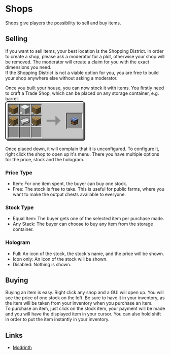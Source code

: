 # Shops
Shops give players the possibility to sell and buy items.

## Selling
If you want to sell items, your best location is the Shopping District. In order to create a shop, please ask a moderator for a plot, otherwise your shop will be removed. The moderator will create a claim for you with the exact dimensions you need.  
If the Shopping District is not a viable option for you, you are free to build your shop anywhere else without asking a moderator.

Once you built your house, you can now stock it with items. You firstly need to craft a Trade Shop, which can be placed on any storage container, e.g. barrel.  
![](./img/trade_block.png)

Once placed down, it will complain that it is unconfigured. To configure it, right click the shop to open up it's menu. There you have multiple options for the price, stock and the hologram.
### Price Type
- Item: For one item spent, the buyer can buy one stock.
- Free: The stock is free to take. This is useful for public farms, where you want to make the output chests available to everyone.

### Stock Type
- Equal Item: The buyer gets one of the selected item per purchase made.
- Any Stack: The buyer can choose to buy any item from the storage container.

### Hologram
- Full: An icon of the stock, the stock's name, and the price will be shown.
- Icon only: An icon of the stock will be shown.
- Disabled: Nothing is shown.

## Buying
Buying an item is easy. Right click any shop and a GUI will open up. You will see the price of one stock on the left. Be sure to have it in your inventory, as the item will be taken from your inventory when you purchase an item.  
To purchase an item, just click on the stock item, your payment will be made and you will have the displayed item in your cursor. You can also hold shift in order to put the item instantly in your inventory.

## Links
- [Modrinth](https://modrinth.com/mod/universal-shops)

